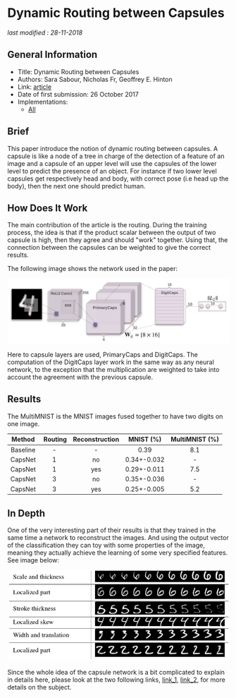 # Dynamic Routing between Capsules

_last modified : 28-11-2018_

## General Information

- Title: Dynamic Routing between Capsules
- Authors: Sara Sabour, Nicholas Fr, Geoffrey E. Hinton
- Link: [article](https://arxiv.org/abs/1710.09829)
- Date of first submission: 26 October 2017
- Implementations:
    - [All](https://github.com/topics/dynamic-routing-between-capsules)

## Brief

This paper introduce the notion of dynamic routing between capsules. A capsule is like a node of a tree in charge of the detection of a feature of an image and a capsule of an upper level will use the capsules of the lower level to predict the presence of an object. For instance if two lower level capsules get respectively head and body, with correct pose (i.e head up the body), then the next one should predict human.

## How Does It Work

The main contribution of the article is the routing. During the training process, the idea is that if the product scalar between the output of two capsule is high, then they agree and should "work" together. Using that, the connection between the capsules can be weighted to give the correct results.

The following image shows the network used in the paper:

![Network](https://raw.githubusercontent.com/D3lt4lph4/papers/master/docs/images/imageclassif/capsule/capsnet.png "Network")

Here to capsule layers are used, PrimaryCaps and DigitCaps. The computation of the DigitCaps layer work in the same way as any neural network, to the exception that the multiplication are weighted to take into account the agreement with the previous capsule.

## Results

The MultiMNIST is the MNIST images fused together to have two digits on one image.

| Method | Routing | Reconstruction | MNIST (%) | MultiMNIST (%) |
|:-:|:-:|:-:|:-:|:-:|
| Baseline | - | - | 0.39 | 8.1 |
| CapsNet | 1 | no | 0.34+-0.032 | - |
| CapsNet | 1 | yes | 0.29+-0.011 | 7.5 |
| CapsNet | 3 | no | 0.35+-0.036 | - |
| CapsNet | 3 | yes | 0.25+-0.005 | 5.2 |

## In Depth

One of the very interesting part of their results is that they trained in the same time a network to reconstruct the images. And using the output vector of the classification they can toy with some properties of the image, meaning they actually achieve the learning of some very specified features.
See image below:

![Image Modification](https://raw.githubusercontent.com/D3lt4lph4/papers/master/docs/images/imageclassif/capsule/image_modification.png "Image Modification")

Since the whole idea of the capsule network is a bit complicated to explain in details here, please look at the two following links, [link_1](https://medium.com/ai%C2%B3-theory-practice-business/understanding-hintons-capsule-networks-part-i-intuition-b4b559d1159b), [link_2](https://hackernoon.com/what-is-a-capsnet-or-capsule-network-2bfbe48769cc), for more details on the subject.